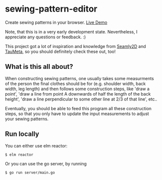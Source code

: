 # sewing-pattern-editor

Create sewing patterns in your browser. [Live
Demo](http://kirchner.github.io/sewing-pattern-editor)

Note, that this is in a very early development state.  Nevertheless,
I appreciate any questions or feedback. :)

This project got a lot of inspiration and knowledge from
[Seamly2D](https://github.com/FashionFreedom/Seamly2D) and
[TauMeta](https://github.com/slspencer/TauMeta), so you should definitely check
these out, too!


## What is this all about?

When constructing sewing patterns, one usually takes some measurments of the
person the final clothes should be for (e.g. shoulder width, back width, leg
length) and then follows some construction steps, like 'draw a point', 'draw
a line from point A downwards of half the length of the back height', 'draw
a line perpendicular to some other line at 2/3 of that line', etc..

Eventually, you should be able to feed this program all these construction
steps, so that you only have to update the input measurements to adjust your
sewing patterns.


## Run locally

You can either use elm reactor:

```
$ elm reactor
```

Or you can use the go server, by running

```
$ go run server/main.go
```
